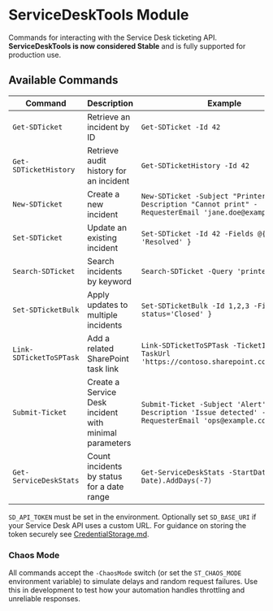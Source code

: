 # ServiceDeskTools Module

Commands for interacting with the Service Desk ticketing API. **ServiceDeskTools is now considered Stable** and is fully supported for production use.

## Available Commands

| Command | Description | Example |
|---------|-------------|---------|
| `Get-SDTicket` | Retrieve an incident by ID | `Get-SDTicket -Id 42` |
| `Get-SDTicketHistory` | Retrieve audit history for an incident | `Get-SDTicketHistory -Id 42` |
| `New-SDTicket` | Create a new incident | `New-SDTicket -Subject "Printer issue" -Description "Cannot print" -RequesterEmail 'jane.doe@example.com'` |
| `Set-SDTicket` | Update an existing incident | `Set-SDTicket -Id 42 -Fields @{ status = 'Resolved' }` |
| `Search-SDTicket` | Search incidents by keyword | `Search-SDTicket -Query 'printer'` |
| `Set-SDTicketBulk` | Apply updates to multiple incidents | `Set-SDTicketBulk -Id 1,2,3 -Fields @{ status='Closed' }` |
| `Link-SDTicketToSPTask` | Add a related SharePoint task link | `Link-SDTicketToSPTask -TicketId 42 -TaskUrl 'https://contoso.sharepoint.com/tasks/1'` |
| `Submit-Ticket` | Create a Service Desk incident with minimal parameters | `Submit-Ticket -Subject 'Alert' -Description 'Issue detected' -RequesterEmail 'ops@example.com'` |
| `Get-ServiceDeskStats` | Count incidents by status for a date range | `Get-ServiceDeskStats -StartDate (Get-Date).AddDays(-7)` |

`SD_API_TOKEN` must be set in the environment. Optionally set `SD_BASE_URI` if your Service Desk API uses a custom URL.
For guidance on storing the token securely see [CredentialStorage.md](./CredentialStorage.md).

### Chaos Mode

All commands accept the `-ChaosMode` switch (or set the `ST_CHAOS_MODE` environment variable) to simulate delays and random request failures. Use this in development to test how your automation handles throttling and unreliable responses.
